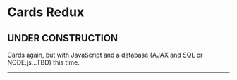 # Cards Redux
## UNDER CONSTRUCTION
Cards again, but with JavaScript and a database (AJAX and SQL or NODE.js...TBD) this time.
****
